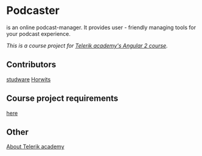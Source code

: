 # Podcaster
is an online podcast-manager. It provides user - friendly managing tools for your podcast experience.

*This is a course project for [Telerik academy's Angular 2 course](https://github.com/TelerikAcademy/Angular-2).*

## Contributors
[studware](https://telerikacademy.com/Users/ellapt)
[Horwits](https://telerikacademy.com/Users/DanielNikolov)
  
## Course project requirements
[here](https://github.com/TelerikAcademy/Angular-2/tree/master/Course%20Project)

## Other
[About Telerik academy](http://academy.telerik.com/)
